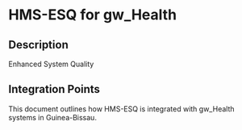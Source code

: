# HMS-ESQ for gw_Health

## Description

Enhanced System Quality

## Integration Points

This document outlines how HMS-ESQ is integrated with gw_Health systems in Guinea-Bissau.
